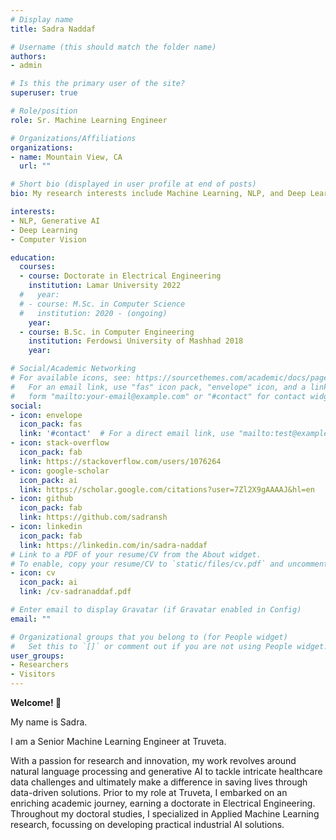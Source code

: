 ```yaml
---
# Display name
title: Sadra Naddaf

# Username (this should match the folder name)
authors:
- admin

# Is this the primary user of the site?
superuser: true

# Role/position
role: Sr. Machine Learning Engineer

# Organizations/Affiliations
organizations:
- name: Mountain View, CA
  url: ""

# Short bio (displayed in user profile at end of posts)
bio: My research interests include Machine Learning, NLP, and Deep Learning.

interests:
- NLP, Generative AI
- Deep Learning
- Computer Vision

education:
  courses:
  - course: Doctorate in Electrical Engineering
    institution: Lamar University 2022
  #   year:  
  # - course: M.Sc. in Computer Science
  #   institution: 2020 - (ongoing)
    year:  
  - course: B.Sc. in Computer Engineering
    institution: Ferdowsi University of Mashhad 2018
    year: 

# Social/Academic Networking
# For available icons, see: https://sourcethemes.com/academic/docs/page-builder/#icons
#   For an email link, use "fas" icon pack, "envelope" icon, and a link in the
#   form "mailto:your-email@example.com" or "#contact" for contact widget.
social:
- icon: envelope
  icon_pack: fas
  link: '#contact'  # For a direct email link, use "mailto:test@example.org".
- icon: stack-overflow
  icon_pack: fab
  link: https://stackoverflow.com/users/1076264
- icon: google-scholar
  icon_pack: ai
  link: https://scholar.google.com/citations?user=7Zl2X9gAAAAJ&hl=en
- icon: github
  icon_pack: fab
  link: https://github.com/sadransh
- icon: linkedin
  icon_pack: fab
  link: https://linkedin.com/in/sadra-naddaf  
# Link to a PDF of your resume/CV from the About widget.
# To enable, copy your resume/CV to `static/files/cv.pdf` and uncomment the lines below.
- icon: cv
  icon_pack: ai
  link: /cv-sadranaddaf.pdf

# Enter email to display Gravatar (if Gravatar enabled in Config)
email: ""

# Organizational groups that you belong to (for People widget)
#   Set this to `[]` or comment out if you are not using People widget.
user_groups:
- Researchers
- Visitors
---
```


**Welcome! :wave:**


My name is Sadra.

I am a Senior Machine Learning Engineer at Truveta.

With a passion for research and innovation, my work revolves around natural language processing and generative AI to tackle intricate healthcare data challenges and ultimately make a difference in saving lives through data-driven solutions. Prior to my role at Truveta, I embarked on an enriching academic journey, earning a doctorate in Electrical Engineering. Throughout my doctoral studies, I specialized in Applied Machine Learning research, focussing on developing practical industrial AI solutions. 

